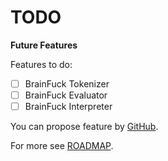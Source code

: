 # TODO

**Future Features**

Features to do:
* [ ] BrainFuck Tokenizer
* [ ] BrainFuck Evaluator
* [ ] BrainFuck Interpreter

You can propose feature by [GitHub](https://github.com/helvm/helcam/issues).

For more see [ROADMAP](ROADMAP.md).
